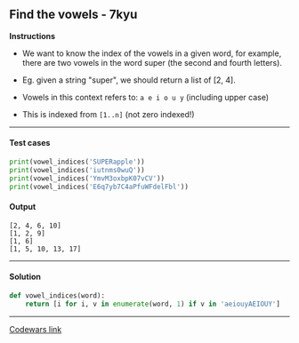 ## Find the vowels - 7kyu

**Instructions**

- We want to know the index of the vowels in a given word, for example, there are two vowels in the word super (the second and fourth letters).

- Eg. given a string "super", we should return a list of [2, 4].

- Vowels in this context refers to: `a e i o u y` (including upper case)

- This is indexed from `[1..n]` (not zero indexed!)
---

#### Test cases

```python
print(vowel_indices('SUPERapple'))
print(vowel_indices('iutnms0wuQ'))
print(vowel_indices('YmvM3oxbpK07vCV'))
print(vowel_indices('E6q7yb7C4aPfuWFdelFbl'))
```

#### Output 
```
[2, 4, 6, 10]
[1, 2, 9]
[1, 6]
[1, 5, 10, 13, 17]
```

---

#### Solution

```python
def vowel_indices(word):
    return [i for i, v in enumerate(word, 1) if v in 'aeiouyAEIOUY']
```

---

[Codewars link](https://www.codewars.com/kata/5680781b6b7c2be860000036)
